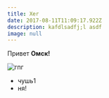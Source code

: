 ```yaml
---
title: Xer
date: 2017-08-11T11:09:17.922Z
description: kafdlsadfj;l asdf
image: null
---
```

Привет **Омск!**

![гпг](/img/ava3.png)

* чушь1
* ня!


